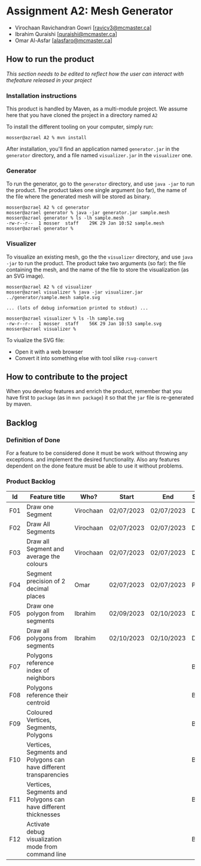 # Assignment A2: Mesh Generator

- Virochaan Ravichandran Gowri [ravicv3@mcmaster.ca]
- Ibrahim Quraishi [quraishi@mcmaster.ca]
- Omar Al-Asfar [alasfaro@mcmaster.ca]

## How to run the product

_This section needs to be edited to reflect how the user can interact with thefeature released in your project_

### Installation instructions

This product is handled by Maven, as a multi-module project. We assume here that you have cloned the project in a directory named `A2`

To install the different tooling on your computer, simply run:

```
mosser@azrael A2 % mvn install
```

After installation, you'll find an application named `generator.jar` in the `generator` directory, and a file named `visualizer.jar` in the `visualizer` one.

### Generator

To run the generator, go to the `generator` directory, and use `java -jar` to run the product. The product takes one single argument (so far), the name of the file where the generated mesh will be stored as binary.

```
mosser@azrael A2 % cd generator
mosser@azrael generator % java -jar generator.jar sample.mesh
mosser@azrael generator % ls -lh sample.mesh
-rw-r--r--  1 mosser  staff    29K 29 Jan 10:52 sample.mesh
mosser@azrael generator %
```

### Visualizer

To visualize an existing mesh, go the the `visualizer` directory, and use `java -jar` to run the product. The product take two arguments (so far): the file containing the mesh, and the name of the file to store the visualization (as an SVG image).

```
mosser@azrael A2 % cd visualizer
mosser@azrael visualizer % java -jar visualizer.jar ../generator/sample.mesh sample.svg

... (lots of debug information printed to stdout) ...

mosser@azrael visualizer % ls -lh sample.svg
-rw-r--r--  1 mosser  staff    56K 29 Jan 10:53 sample.svg
mosser@azrael visualizer %
```

To viualize the SVG file:

- Open it with a web browser
- Convert it into something else with tool slike `rsvg-convert`

## How to contribute to the project

When you develop features and enrich the product, remember that you have first to `package` (as in `mvn package`) it so that the `jar` file is re-generated by maven.

## Backlog

### Definition of Done

For a feature to be considered done it must be work without throwing any exceptions. and implement the desired functionality. Also any features dependent on the done feature must be able to use it without problems.

### Product Backlog

| Id  | Feature title                                                     | Who?      | Start      | End        | Status |
| :-: | ----------------------------------------------------------------- | --------- | ---------- | ---------- | ------ |
| F01 | Draw one Segment                                                  | Virochaan | 02/07/2023 | 02/07/2023 | D      |
| F02 | Draw All Segments                                                 | Virochaan | 02/07/2023 | 02/07/2023 | D      |
| F03 | Draw all Segment and average the colours                          | Virochaan | 02/07/2023 | 02/07/2023 | D      |
| F04 | Segment precision of 2 decimal places                             | Omar      | 02/07/2023 | 02/07/2023 | P      |
| F05 | Draw one polygon from segments                                    | Ibrahim   | 02/09/2023 | 02/10/2023 | D      |
| F06 | Draw all polygons from segments                                   | Ibrahim   | 02/10/2023 | 02/10/2023 | D      |
| F07 | Polygons reference index of neighbors                             |           |            |            | B(F05) |
| F08 | Polygons reference their centroid                                 |           |            |            | B(F05) |
| F09 | Coloured Vertices, Segments, Polygons                             |           |            |            | B(F06) |
| F10 | Vertices, Segments and Polygons can have different transparencies |           |            |            | B(F07) |
| F11 | Vertices, Segments and Polygons can have different thicknesses    |           |            |            | B(F07) |
| F12 | Activate debug visualization mode from command line               |           |            |            | B(F11) |

